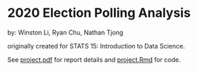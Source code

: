 # 2020 Election Polling Analysis 

by: Winston Li, Ryan Chu, Nathan Tjong

originally created for STATS 15: Introduction to Data Science.

See [project.pdf](project.pdf) for report details and [project.Rmd](project.Rmd) for code.
